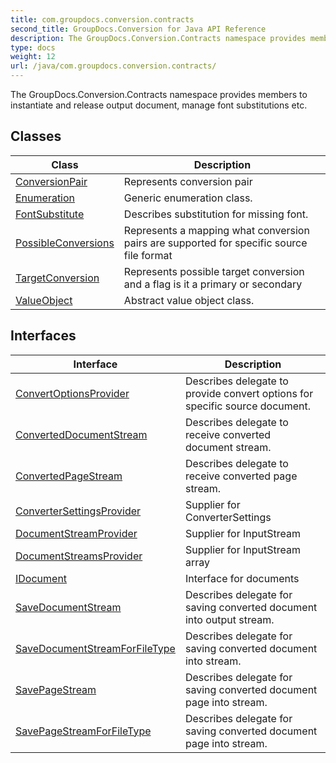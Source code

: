 ```yaml
---
title: com.groupdocs.conversion.contracts
second_title: GroupDocs.Conversion for Java API Reference
description: The GroupDocs.Conversion.Contracts namespace provides members to instantiate and release output document manage font substitutions etc.
type: docs
weight: 12
url: /java/com.groupdocs.conversion.contracts/
---
```


The GroupDocs.Conversion.Contracts namespace provides members to instantiate and release output document, manage font substitutions etc.


## Classes

| Class | Description |
| --- | --- |
| [ConversionPair](../com.groupdocs.conversion.contracts/conversionpair) | Represents conversion pair |
| [Enumeration](../com.groupdocs.conversion.contracts/enumeration) | Generic enumeration class. |
| [FontSubstitute](../com.groupdocs.conversion.contracts/fontsubstitute) | Describes substitution for missing font. |
| [PossibleConversions](../com.groupdocs.conversion.contracts/possibleconversions) | Represents a mapping what conversion pairs are supported for specific source file format |
| [TargetConversion](../com.groupdocs.conversion.contracts/targetconversion) | Represents possible target conversion and a flag is it a primary or secondary |
| [ValueObject](../com.groupdocs.conversion.contracts/valueobject) | Abstract value object class. |

## Interfaces

| Interface | Description |
| --- | --- |
| [ConvertOptionsProvider](../com.groupdocs.conversion.contracts/convertoptionsprovider) | Describes delegate to provide convert options for specific source document. |
| [ConvertedDocumentStream](../com.groupdocs.conversion.contracts/converteddocumentstream) | Describes delegate to receive converted document stream. |
| [ConvertedPageStream](../com.groupdocs.conversion.contracts/convertedpagestream) | Describes delegate to receive converted page stream. |
| [ConverterSettingsProvider](../com.groupdocs.conversion.contracts/convertersettingsprovider) | Supplier for ConverterSettings |
| [DocumentStreamProvider](../com.groupdocs.conversion.contracts/documentstreamprovider) | Supplier for InputStream |
| [DocumentStreamsProvider](../com.groupdocs.conversion.contracts/documentstreamsprovider) | Supplier for InputStream array |
| [IDocument](../com.groupdocs.conversion.contracts/idocument) | Interface for documents |
| [SaveDocumentStream](../com.groupdocs.conversion.contracts/savedocumentstream) | Describes delegate for saving converted document into output stream. |
| [SaveDocumentStreamForFileType](../com.groupdocs.conversion.contracts/savedocumentstreamforfiletype) | Describes delegate for saving converted document into stream. |
| [SavePageStream](../com.groupdocs.conversion.contracts/savepagestream) | Describes delegate for saving converted document page into stream. |
| [SavePageStreamForFileType](../com.groupdocs.conversion.contracts/savepagestreamforfiletype) | Describes delegate for saving converted document page into stream. |
